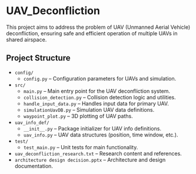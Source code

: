 # UAV_Deconfliction

This project aims to address the problem of UAV (Unmanned Aerial Vehicle) deconfliction, ensuring safe and efficient operation of multiple UAVs in shared airspace.

## Project Structure

- `config/`  
  - `config.py` – Configuration parameters for UAVs and simulation.
- `src/`  
  - `main.py` – Main entry point for the UAV deconfliction system.
  - `collision_detection.py` – Collision detection logic and utilities.
  - `handle_input_data.py` – Handles input data for primary UAV.
  - `simulationUavDB.py` – Simulation UAV data definitions.
  - `waypoint_plot.py` – 3D plotting of UAV paths.
- `uav_info_def/`  
  - `__init__.py` – Package initializer for UAV info definitions.
  - `uav_info.py` – UAV data structures (position, time window, etc.).
- `test/`  
  - `test_main.py` – Unit tests for main functionality.
- `uav_deconfliction_research.txt` – Research content and references.
- `architecture design decision.pptx` – Architecture and design documentation.



